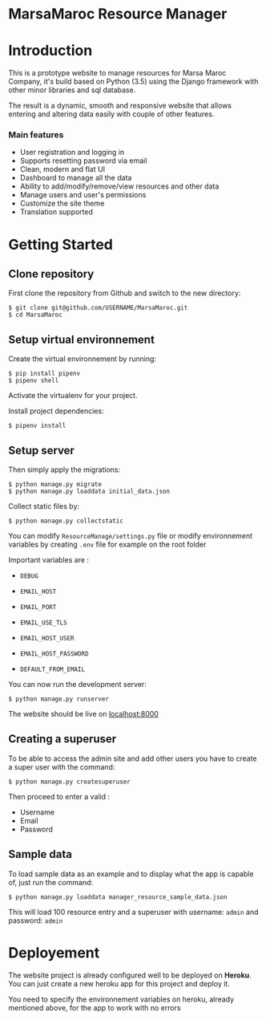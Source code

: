 
# MarsaMaroc Resource Manager
# Introduction

This is a prototype website to manage resources for Marsa Maroc Company, it's build based on Python (3.5) using the Django framework with other minor libraries and sql database.

The result is a dynamic, smooth and responsive website that allows entering and altering data easily with couple of other features.

### Main features

* User registration and logging in
* Supports resetting password via email
* Clean, modern and flat UI
* Dashboard to manage all the data
* Ability to add/modify/remove/view resources and other data
* Manage users and user's permissions
* Customize the site theme
* Translation supported


# Getting Started
## Clone repository


First clone the repository from Github and switch to the new directory:

    $ git clone git@github.com/USERNAME/MarsaMaroc.git
    $ cd MarsaMaroc

## Setup virtual environnement
Create the virtual environnement by running:

    $ pip install pipenv
    $ pipenv shell

Activate the virtualenv for your project.
  
Install project dependencies:

    $ pipenv install
    

## Setup server

Then simply apply the migrations:

    $ python manage.py migrate
    $ python manage.py loaddata initial_data.json


Collect static files by:

    $ python manage.py collectstatic


You can modify `ResourceManage/settings.py` file or modify environnement variables by creating `.env` file for example on the root folder

Important variables are :

* `DEBUG`

* `EMAIL_HOST`

* `EMAIL_PORT`

* `EMAIL_USE_TLS`

* `EMAIL_HOST_USER`

* `EMAIL_HOST_PASSWORD`

* `DEFAULT_FROM_EMAIL`

You can now run the development server:

    $ python manage.py runserver

The website should be live on [localhost:8000](localhost:8000)

## Creating a superuser

To be able to access the admin site and add other users you have to create a super user with the command:

    $ python manage.py createsuperuser

Then proceed to enter a valid :

* Username
* Email
* Password

## Sample data

To load sample data as an example and to display what the app is capable of, just run the command:

    $ python manage.py loaddata manager_resource_sample_data.json

This will load 100 resource entry and a superuser with username: `admin` and password: `admin`
# Deployement

The website project is already configured well to be deployed on **Heroku**. You can just create a new heroku app for this project and deploy it.

You need to specify the environnement variables on heroku, already mentioned above, for the app to work with no errors